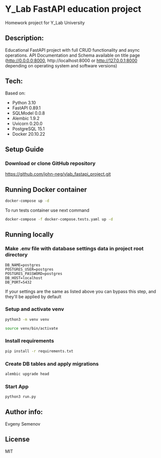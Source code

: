 # Y_Lab FastAPI education project

Homework project for Y_Lab University

## Description:

Educational FastAPI project with full CRUD functionality and async operations.
API Documentation and Schema available on title page (http://0.0.0.0:8000, 
http://localhost:8000 or http://127.0.0.1:8000 depending on operating system 
and software versions)

## Tech:

Based on:
- Python 3.10
- FastAPI 0.89.1
- SQLModel 0.0.8
- Alembic 1.9.2
- Uvicorn 0.20.0
- PostgreSQL 15.1
- Docker 20.10.22

## Setup Guide

### Download or clone GitHub repository

https://github.com/john-neg/ylab_fastapi_project.git

## Running Docker container

```sh
docker-compose up -d
```
To run tests container use next command
```sh
docker-compose -f docker-compose.tests.yaml up -d
```

## Running locally

### Make .env file with database settings data in project root directory

```
DB_NAME=postgres
POSTGRES_USER=postgres
POSTGRES_PASSWORD=postgres
DB_HOST=localhost
DB_PORT=5432
```
If your settings are the same as listed above you can bypass this step, and
they'll be applied by default

### Setup and activate venv

```sh
python3 -m venv venv
```

```sh
source venv/bin/activate
```

### Install requirements

```sh
pip install -r requirements.txt
```

### Create DB tables and apply migrations

```sh
alembic upgrade head
```

### Start App

```sh
python3 run.py
```



## Author info:
Evgeny Semenov

## License
MIT